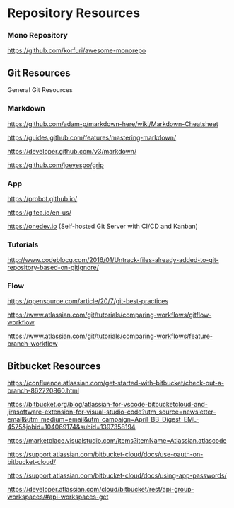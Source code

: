 # Repository Resources

### Mono Repository

https://github.com/korfuri/awesome-monorepo

## Git Resources

General Git Resources

### Markdown

https://github.com/adam-p/markdown-here/wiki/Markdown-Cheatsheet

https://guides.github.com/features/mastering-markdown/

https://developer.github.com/v3/markdown/

https://github.com/joeyespo/grip

### App

https://probot.github.io/

https://gitea.io/en-us/

https://onedev.io (Self-hosted Git Server with CI/CD and Kanban)

### Tutorials

http://www.codeblocq.com/2016/01/Untrack-files-already-added-to-git-repository-based-on-gitignore/

### Flow

https://opensource.com/article/20/7/git-best-practices

https://www.atlassian.com/git/tutorials/comparing-workflows/gitflow-workflow

https://www.atlassian.com/git/tutorials/comparing-workflows/feature-branch-workflow

## Bitbucket Resources

https://confluence.atlassian.com/get-started-with-bitbucket/check-out-a-branch-862720860.html

https://bitbucket.org/blog/atlassian-for-vscode-bitbucketcloud-and-jirasoftware-extension-for-visual-studio-code?utm_source=newsletter-email&utm_medium=email&utm_campaign=April_BB_Digest_EML-4575&jobid=104069174&subid=1397358194

https://marketplace.visualstudio.com/items?itemName=Atlassian.atlascode

https://support.atlassian.com/bitbucket-cloud/docs/use-oauth-on-bitbucket-cloud/

https://support.atlassian.com/bitbucket-cloud/docs/using-app-passwords/

https://developer.atlassian.com/cloud/bitbucket/rest/api-group-workspaces/#api-workspaces-get
